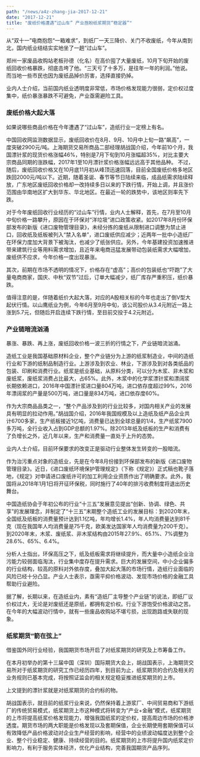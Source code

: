 ```yaml
---
path: "/news/a4z-zhang-jia-2017-12-21"
date: "2017-12-21"
title: "废纸价格遭遇“过山车” 产业亟盼纸浆期货“稳定器”"
---
```


从“双十一”电商抱怨“一箱难求”，到纸厂一天三降价、关门不收废纸，今年从南到北，国内纸业结结实实地坐了一趟“过山车”。   

郑州一家废品收购站老板孙德（化名）在高价囤了大量废纸，10月下旬开始的废纸回收价格暴跌，彻底击垮了他。“三天亏了十多万，是往年一年的利润。”他说。而当地一些市民也因为废纸品掉价厉害，选择直接扔掉。   

业内人士介绍，当前国内纸业透明度非常低，市场价格发现能力很弱，定价权过度集中，纸价暴涨暴跌不可避免，产业亟需避险工具。   

### 废纸价格大起大落

如果说哪些商品价格在今年遭遇了“过山车”，造纸行业一定榜上有名。   

中国回收网监测数据显示，废纸回收价在8月、9月、10月中上旬一路“飙高”，一度突破2900元/吨。上海期货交易所商品二部经理胡战国介绍，今年前10个月，我国漂针浆的现货价格涨幅46%，特别是7月下旬到10月涨幅超35%，对比主要大宗商品同期的涨跌幅，2017年1至10月漂针浆价格涨幅远远高于其他品种。
不过，随后，废纸回收价格又在10月底11月初从峰顶迅速回落，目前全国废纸价格多地区跌回2000元/吨以下。近期，随着圣诞、春节等节日陆续来临，成品纸需求陆续释放，广东地区废纸回收价格却一改持续多日以来的下跌行情，开始上调，并且涨价范围由华南地区扩大到华东、华北地区。在最近一轮的跌势中，该地区则率先下跌。   

对于今年废纸回收行业经历的“过山车”行情，业内人士解释，首先，在7月至10月中旬价格一路攀升，原因在于环保对“洋垃圾”进口政策收紧。如2017年8月份环保部发布的新版《进口废物管理目录》，未经分拣的废纸从限制进口调整为禁止进口，回收纸及纸板被列入“禁入名单”，进口废纸供应减少；近两年一批中小造纸厂在环保力度加大背景下被淘汰，也减少了纸张供应。另外，今年基建投资加速推进带来建筑行业等用料需求增加，且近年来电商迅猛发展带动包装纸需求大幅增加，废纸供不应求，今年价格一度出现暴涨。   

其次，前期在市场不透明的情况下，价格存在“虚高”；高价的包装纸也“吓跑”了大量电商商家，国庆、中秋“双节”过后，订单大幅减少，纸厂库存严重积压，纸价暴跌。   

值得注意的是，伴随着纸价大起大落，对应的A股相关标的今年也走出了倒V型大起伏行情。以山鹰纸业为例，今年6月至9月中旬，该公司股价从3.4元附近一路上涨到5.7元，但随后开启连续下跌行情，至目前交投于4.2元附近。

### 产业链暗流汹涌

暴涨、暴跌、再上涨，废纸回收价格一波三折的行情之下，产业链暗流汹涌。   

造纸工业是我国基础原材料企业，整个产业链分为上游的纸浆制造业，中间的造纸行业和下游的纸制品制造行业。上游涉及到农业、林业，下游涉及到对各类纸品的包装、印刷和消费行业。纸浆是纸业基础，从原料分类，可以分为木浆、非木浆和废纸浆，废纸浆消费占比最大，占65%。此外，木浆中的化学浆漂针浆和漂阔浆长期依赖进口，2016年中国漂针浆进口量804万吨，进口依存度超过99%，2016年漂阔浆的产量是500万吨，进口量是834万吨，进口依存度60%。   

作为大宗商品品类之一，“整个产品涉及到的行业比较多，对国内相关产业的发展具有明显的拉动作用。”胡战国介绍，2016年我国规模及以上造纸及纸产品企业共计6700多家，生产纸板接近1亿吨，消费量已达到全球总量的1/4，生产纸浆7900多万吨，全行业收入占到GDP总额的1.97%。除2013年纸及纸板的生产和消费有了负增长之外，近几年以来，生产和消费量一直处于上升的态势。   

业内人士介绍，目前环保要求的改变正是驱动行业整体发生转变的一股暗流。   

作为治污重点对象的造纸业，先是在今年8月份接到环保部发布的新版《进口废物管理目录》。近日，《进口废纸环境保护管理规定》（下称《规定》）正式稿也靴子落地，《规定》对申请进口废纸许可的加工利用企业资质作出了明确要求。此外，我国将从2018年1月1日将开征环保税，同时施行了40年的排污收费制度将退出历史舞台。   

中国造纸协会于年初公布的行业“十三五”发展意见提出“创新、协调、绿色、共享”的发展理念，并制定了“十三五”末期整个造纸工业的发展目标：到2020年末，全国纸及纸板的消费量预计达到1.1亿吨，年均增长1.4%，年人均消费量达到81千克（现在我国年人均消费量是75千克，欧美发达国家年人均消费量为200千克）。到2020年末，木浆、废纸浆、非木浆结构由2015年27.9%、65.1%、7%调整为28.6%、65%、6.4%。   

分析人士指出，环保高压之下，纸及纸板需求将继续提升，而大量中小造纸企业治污能力较弱面临淘汰，行业集中度存在提升需求。巨大的发展空间，中小企业偏多的行业结构，较高的原料对外依存度，叠加大起大落的市场行情，造纸行业面临的风险已经十分凸显。产业人士表示，亟需平抑价格波动、发现市场价格的金融工具帮助行业避险。   

据了解，长期以来，在造纸业内，素有“造纸厂主导整个产业链”的说法，即纸厂议价权过大，无论是对废纸还是原纸，都拥有定价权。行业下游饱受价格波动之苦。在今年的大幅波动行情中，就有一些废品收购站不堪亏损，出现跑路或失联的现象。

### 纸浆期货“箭在弦上”

借鉴国外同行业经验，我国期货市场开启了对纸浆期货的研究及上市筹备工作。   

在本月初举办的第十三届中国（深圳）国际期货大会上，胡战国表示，上海期货交易所对于纸浆期货的研究工作已经历四年，到目前为止，纸浆期货的合约及相关的业务规则已基本完成，将按照证监会的相关规定稳妥推进纸浆期货的上市。   

上文提到的漂针浆就是对纸浆期货的合约标的物。   

胡战国表示，就目前的纸浆行业来说，仍然保持着上游浆厂、中间贸易商和下游纸厂的传统贸易模式，纸浆期货上市这种模式将转变为“产业+金融”模式，纸浆期货的上市将提高纸浆价格发现能力，增强我国纸浆的定价权，提高周边市场的价格渗透度。期货市场的两大职能是价格发现以及套期保值，企业长期使用套期保值可以有效降低产品价格波动对企业生产经营的影响，经营中的业绩波动幅度达到整个企业、整个行业稳定、健康、持续经营的目的。纸浆期货的上市将提升国内纸浆定价影响力，有利于服务实体经济，优化产业结构，完善我国期货产品序列。